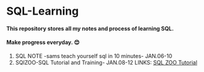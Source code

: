 # SQL-Learning 
#### This repository stores all my notes and process of learning SQL.
#### Make progress everyday. :blush:
1. SQL NOTE -sams teach yourself sql in 10 minutes- JAN.06-10
2. SQlZOO-SQL Tutorial and Training- JAN.08-12 
   LINKS: <a href="https://sqlzoo.net/wiki/SQL_Tutorial" title="Title"> SQL ZOO Tutorial</a>
